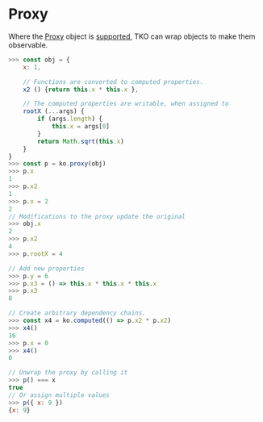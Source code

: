 # Proxy

Where the [Proxy](https://developer.mozilla.org/en-US/docs/Web/JavaScript/Reference/Global_Objects/Proxy) object is [supported](https://caniuse.com/#search=Proxy), TKO can wrap objects to make them observable.

```Javascript
>>> const obj = {
    x: 1,

    // Functions are converted to computed properties.
    x2 () {return this.x * this.x },

    // The computed properties are writable, when assigned to
    rootX (...args) {
        if (args.length) {
            this.x = args[0]
        }
        return Math.sqrt(this.x)
    }
}
>>> const p = ko.proxy(obj)
>>> p.x
1
>>> p.x2
1
>>> p.x = 2
2
// Modifications to the proxy update the original
>>> obj.x
2
>>> p.x2
4
>>> p.rootX = 4

// Add new properties
>>> p.y = 6
>>> p.x3 = () => this.x * this.x * this.x
>>> p.x3
8

// Create arbitrary dependency chains.
>>> const x4 = ko.computed(() => p.x2 * p.x2)
>>> x4()
16
>>> p.x = 0
>>> x4()
0

// Unwrap the proxy by calling it
>>> p() === x
true
// Or assign multiple values
>>> p({ x: 9 })
{x: 9}
```
